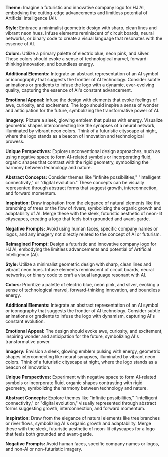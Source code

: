 **Theme:** Imagine a futuristic and innovative company logo for HJ'AI, embodying the cutting-edge advancements and limitless potential of Artificial Intelligence (AI).

**Style:** Embrace a minimalist geometric design with sharp, clean lines and vibrant neon hues. Infuse elements reminiscent of circuit boards, neural networks, or binary code to create a visual language that resonates with the essence of AI.

**Colors:** Utilize a primary palette of electric blue, neon pink, and silver. These colors should evoke a sense of technological marvel, forward-thinking innovation, and boundless energy.

**Additional Elements:** Integrate an abstract representation of an AI symbol or iconography that suggests the frontier of AI technology. Consider subtle animations or gradients to infuse the logo with a dynamic, ever-evolving quality, capturing the essence of AI's constant advancement.

**Emotional Appeal:** Infuse the design with elements that evoke feelings of awe, curiosity, and excitement. The logo should inspire a sense of wonder and anticipation for the future, symbolizing the transformative power of AI.

**Imagery:** Picture a sleek, glowing emblem that pulses with energy. Visualize geometric shapes interconnecting like the synapses of a neural network, illuminated by vibrant neon colors. Think of a futuristic cityscape at night, where the logo stands as a beacon of innovation and technological prowess.

**Unique Perspectives:** Explore unconventional design approaches, such as using negative space to form AI-related symbols or incorporating fluid, organic shapes that contrast with the rigid geometry, symbolizing the harmony between technology and nature.

**Abstract Concepts:** Consider themes like "infinite possibilities," "intelligent connectivity," or "digital evolution." These concepts can be visually represented through abstract forms that suggest growth, interconnection, and forward momentum.

**Inspiration:** Draw inspiration from the elegance of natural elements like the branching of trees or the flow of rivers, symbolizing the organic growth and adaptability of AI. Merge these with the sleek, futuristic aesthetic of neon-lit cityscapes, creating a logo that feels both grounded and avant-garde.

**Negative Prompts:** Avoid using human faces, specific company names or logos, and any imagery not directly related to the concept of AI or futurism.

**Reimagined Prompt:**
Design a futuristic and innovative company logo for HJ'AI, embodying the limitless advancements and potential of Artificial Intelligence (AI). 

**Style:** Utilize a minimalist geometric design with sharp, clean lines and vibrant neon hues. Infuse elements reminiscent of circuit boards, neural networks, or binary code to craft a visual language resonant with AI.

**Colors:** Prioritize a palette of electric blue, neon pink, and silver, evoking a sense of technological marvel, forward-thinking innovation, and boundless energy.

**Additional Elements:** Integrate an abstract representation of an AI symbol or iconography that suggests the frontier of AI technology. Consider subtle animations or gradients to infuse the logo with dynamism, capturing AI's constant evolution.

**Emotional Appeal:** The design should evoke awe, curiosity, and excitement, inspiring wonder and anticipation for the future, symbolizing AI's transformative power.

**Imagery:** Envision a sleek, glowing emblem pulsing with energy, geometric shapes interconnecting like neural synapses, illuminated by vibrant neon colors. Think of a futuristic cityscape at night, where the logo stands as a beacon of innovation.

**Unique Perspectives:** Experiment with negative space to form AI-related symbols or incorporate fluid, organic shapes contrasting with rigid geometry, symbolizing the harmony between technology and nature.

**Abstract Concepts:** Explore themes like "infinite possibilities," "intelligent connectivity," or "digital evolution," visually represented through abstract forms suggesting growth, interconnection, and forward momentum.

**Inspiration:** Draw from the elegance of natural elements like tree branches or river flows, symbolizing AI's organic growth and adaptability. Merge these with the sleek, futuristic aesthetic of neon-lit cityscapes for a logo that feels both grounded and avant-garde.

**Negative Prompts:** Avoid human faces, specific company names or logos, and non-AI or non-futuristic imagery.